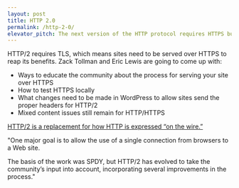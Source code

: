 ```yaml
---
layout: post
title: HTTP 2.0
permalink: /http-2-0/
elevator_pitch: The next version of the HTTP protocol requires HTTPS but offers some awesome speed advantages.
---
```


HTTP/2 requires TLS, which means sites need to be served over HTTPS to reap its benefits.
Zack Tollman and Eric Lewis are going to come up with:

* Ways to educate the community about the process for serving your site over HTTPS
* How to test HTTPS locally
* What changes need to be made in WordPress to allow sites send the proper headers for HTTP/2
* Mixed content issues still remain for HTTP/HTTPS

[HTTP/2 is a replacement for how HTTP is expressed “on the wire.”](https://http2.github.io/)

"One major goal is to allow the use of a single connection from browsers to a Web site.

The basis of the work was SPDY, but HTTP/2 has evolved to take the community’s input into account, incorporating several improvements in the process."
